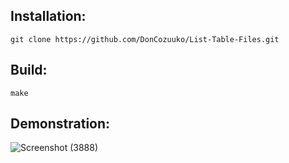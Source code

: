 ## **Installation:**

```
git clone https://github.com/DonCozuuko/List-Table-Files.git
```
## **Build:**

```
make
```
## **Demonstration:**
![Screenshot (3888)](https://github.com/user-attachments/assets/580bab83-2d18-4e13-b490-d6559fb45c5f)



